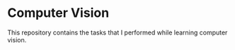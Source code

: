 # Computer Vision

This repository contains the tasks that I performed while learning computer vision.
